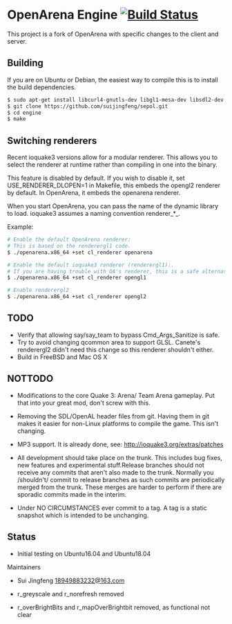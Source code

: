 # OpenArena Engine [![Build Status](https://travis-ci.org/OpenArena/engine.png?branch=master)](https://travis-ci.org/OpenArena/engine) #

This project is a fork of OpenArena with specific changes to the client and server.

## Building ##


If you are on Ubuntu or Debian, the easiest way to compile this is to install the build dependencies.

```sh
$ sudo apt-get install libcurl4-gnutls-dev libgl1-mesa-dev libsdl2-dev libopus-dev libopusfile-dev libogg-dev zlib1g-dev libvorbis-dev libopenal-dev libjpeg-dev libfreetype6-dev libxmp-dev
$ git clone https://github.com/suijingfeng/sepol.git
$ cd engine
$ make
```


## Switching renderers ##

Recent ioquake3 versions allow for a modular renderer.  This allows you to
select the renderer at runtime rather than compiling in one into the binary.

This feature is disabled by default.  If you wish to disable it, set USE_RENDERER_DLOPEN=1 in Makefile, 
this embeds the opengl2 renderer by default. In OpenArena, it embeds the openarena renderer.

When you start OpenArena, you can pass the name of the dynamic library to load. 
ioquake3 assumes a naming convention renderer_*_.

Example:

```sh
# Enable the default OpenArena renderer:
# This is based on the renderergl1 code.
$ ./openarena.x86_64 +set cl_renderer openarena

# Enable the default ioquake3 renderer (renderergl1):.
# If you are having trouble with OA's renderer, this is a safe alternative.
$ ./openarena.x86_64 +set cl_renderer opengl1

# Enable renderergl2 
$ ./openarena.x86_64 +set cl_renderer opengl2
```

## TODO ##

* Verify that allowing say/say_team to bypass Cmd_Args_Sanitize is safe.
* Try to avoid changing qcommon area to support GLSL.  Canete's renderergl2
  didn't need this change so this renderer shouldn't either.
* Build in FreeBSD and Mac OS X

## NOTTODO ##

* Modifications to the core Quake 3: Arena/ Team Arena gameplay. Put that into your great mod, don't screw with this.

* Removing the SDL/OpenAL header files from git. Having them in git makes it easier
for non-Linux platforms to compile the game. This isn't changing.

* MP3 support. It is already done, see: http://ioquake3.org/extras/patches

* All development should take place on the trunk. This includes bug fixes, new features and experimental stuff.Release branches should not receive any commits that aren't also made to the trunk. Normally you /shouldn't/ commit to release branches as such commits are periodically merged from the trunk. These merges are harder to perform if there are sporadic commits made in the interim.

* Under NO CIRCUMSTANCES ever commit to a tag. A tag is a static snapshot which is intended to be unchanging.

## Status ##

* Initial testing on Ubuntu16.04 and Ubuntu18.04




Maintainers

  * Sui Jingfeng <18949883232@163.com>

* r_greyscale and r_norefresh removed
* r_overBrightBits and r_mapOverBrightbit removed, as functional not clear

